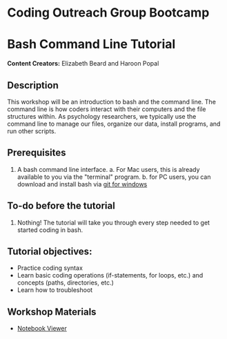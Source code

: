 # Coding Outreach Group Bootcamp
# Bash Command Line Tutorial

__**Content Creators:**__ Elizabeth Beard and Haroon Popal


## Description
This workshop will be an introduction to bash and the command line. The command line is how coders interact with their computers and the file structures within. As psychology researchers, we typically use the command line to manage our files, organize our data, install programs, and run other scripts.

## Prerequisites
1. A bash command line interface.
    a. For Mac users, this is already available to you via the "terminal" program.
    b. for PC users, you can download and install bash via [git for windows](https://gitforwindows.org/)

## To-do before the tutorial
1. Nothing! The tutorial will take you through every step needed to get started coding in bash.

## Tutorial objectives:
- Practice coding syntax
- Learn basic coding operations (if-statements, for loops, etc.) and concepts (paths, directories, etc.)
- Learn how to troubleshoot

## Workshop Materials
- [Notebook Viewer](https://tu-coding-outreach-group.github.io/intro-to-coding-2022/bash/index.html)
